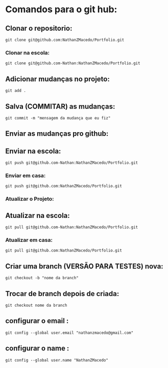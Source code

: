 # Comandos para o git hub:

## Clonar o repositorio:

```git clone git@github.com:NathanZMacedo/Portfolio.git```

### Clonar na escola:

```git clone git@github.com-Nathan:NathanZMacedo/Portfolio.git```

## Adicionar mudanças no projeto:

```git add .```

## Salva (COMMITAR) as mudanças:

```git commit -m "mensagem da mudança que eu fiz"```

## Enviar as mudanças pro github:

## Enviar na escola:

```git push git@github.com-Nathan:NathanZMacedo/Portfolio.git```

### Enviar em casa:

```git push git@github.com:NathanZMacedo/Portfolio.git```

### Atualizar o Projeto:

## Atualizar na escola:

```git pull git@github.com-Nathan:NathanZMacedo/Portfolio.git```

### Atualizar em casa:

```git pull git@github.com:NathanZMacedo/Portfolio.git```


## Criar uma branch (VERSÃO PARA TESTES) nova:

``` git checkout -b "nome da branch" ```

## Trocar de branch depois de criada:

``` git checkout nome da branch ```

## configurar o email :

```git config --global user.email "nathanzmacedo@gmail.com" ```

## configurar o name :

```git config --global user.name "NathanZMacedo" ```